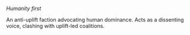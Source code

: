 *Humanity first*

An anti-uplift faction advocating human dominance.
Acts as a dissenting voice, clashing with uplift-led coalitions.